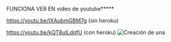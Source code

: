 FUNCIONA VER EN
video de youtube*****

https://youtu.be/IXAubmGBM7g (sin heroku)

https://youtu.be/kQT8ulLdqfU (con heroku)
![Creación de una](https://user-images.githubusercontent.com/68014465/210608309-10c287ed-9344-4a33-a46c-9e65c3beaced.gif)
